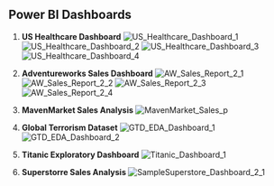 ## Power BI Dashboards
1. **US Healthcare Dashboard**
   ![US_Healthcare_Dashboard_1](https://github.com/Abhishekkumar1507/power_bi_projects/assets/76273548/07cdfb5c-2bab-4150-9ea2-18433301cb59)
   ![US_Healthcare_Dashboard_2](https://github.com/Abhishekkumar1507/power_bi_projects/assets/76273548/7bbe5a44-b598-43bb-a369-24b2559a294f)
   ![US_Healthcare_Dashboard_3](https://github.com/Abhishekkumar1507/power_bi_projects/assets/76273548/9853695f-17ff-483c-884e-96c4318d2f57)
   ![US_Healthcare_Dashboard_4](https://github.com/Abhishekkumar1507/power_bi_projects/assets/76273548/e62e2206-19b4-48af-9842-475b0c15aedb)

2. **Adventureworks Sales Dashboard**
   ![AW_Sales_Report_2_1](https://github.com/Abhishekkumar1507/power_bi_projects/assets/76273548/bc0f8033-6a29-4dbd-afdb-e18d19d6ed04)
   ![AW_Sales_Report_2_2](https://github.com/Abhishekkumar1507/power_bi_projects/assets/76273548/a6e251b0-9668-4807-8fe1-f227422138c4)
   ![AW_Sales_Report_2_3](https://github.com/Abhishekkumar1507/power_bi_projects/assets/76273548/5170e4db-9253-4e59-a04d-5cb7683c3620)
   ![AW_Sales_Report_2_4](https://github.com/Abhishekkumar1507/power_bi_projects/assets/76273548/554bd4db-5b48-4f31-9c6f-9f2d87cf0392)

3. **MavenMarket Sales Analysis**
   ![MavenMarket_Sales_p](https://github.com/Abhishekkumar1507/power_bi_projects/assets/76273548/23449ceb-fad5-4728-9b68-4a7abdf8a3ad)

4. **Global Terrorism Dataset**
   ![GTD_EDA_Dashboard_1](https://github.com/Abhishekkumar1507/power_bi_projects/assets/76273548/a41166b6-347b-4142-8b34-281bc38597cb)
   ![GTD_EDA_Dashboard_2](https://github.com/Abhishekkumar1507/power_bi_projects/assets/76273548/53b8e757-b0e2-4f88-ba12-a1685a2d3d00)

5. **Titanic Exploratory Dashboard**
   ![Titanic_Dashboard_1](https://github.com/Abhishekkumar1507/power_bi_projects/assets/76273548/fa5d54bc-2374-4080-abf9-c707e801fbef)

6. **Superstorre Sales Analysis**
   ![SampleSuperstore_Dashboard_2_1](https://github.com/Abhishekkumar1507/power_bi_projects/assets/76273548/0f4f9453-12a1-4813-a2e6-14057196a075)
